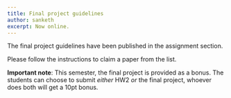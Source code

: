 ```yaml
---
title: Final project guidelines
author: sanketh
excerpt: Now online.
---
```


The final project guidelines have been published in the assignment section.

Please follow the instructions to claim a paper from the list.

**Important note**: This semester, the final project is provided as a bonus. The students can choose to submit *either* HW2 *or* the final project, whoever does both will get a 10pt bonus.
